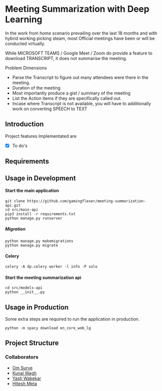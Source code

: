 # Meeting Summarization with Deep Learning

In the work from home scenario prevailing over the last 18 months and with hybrid working picking steam, most Official meetings have been or will be conducted virtually.

While MICROSOFT TEAMS / Google Meet / Zoom do provide a feature to download TRANSCRIPT, it does not summarise the meeting.

Problem Dimensions

- Parse the Transcript to figure out many attendees were there in the meeting.
- Duration of the meeting
- Most importantly produce a gist / summary of the meeting
- List the Action items if they are specifically called out.
- Incase where Transcript is not available, you will have to additionally work on converting SPEECH to TEXT

## Introduction

Project features Implementated are 

- [x] To do's

## Requirements

## Usage in Development

#### Start the main application


```
git clone https://github.com/gamingflexer/meeting-summarization-api.git
cd src/main-api
pip3 install -r requirements.txt
python manage.py runserver
```

##### Migration

```
python manage.py makemigrations
python manage.py migrate
```

#### Celery

```
celery -A dp.celery worker -l info -P solo 

```

#### Start the meeting summarization api

```
cd src/models-api
python __init__.py
```

## Usage in Production

Some extra steps are required to run the application in production.

```
python -m spacy download en_core_web_lg
```

## Project Structure

### Collaborators

- [Om Surve]()
- [Kunal Wagh]()
- [Yash Wakekar]()
- [HItesh Meta]()